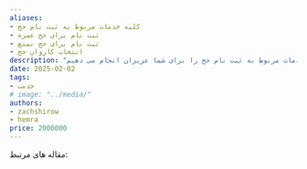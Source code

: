 ```yaml
---
aliases: 
- کلیه خدمات مربوط به ثبت نام حج
- ثبت نام برای حج عمره
- ثبت نام برای حج تمتع
- انتخاب کاروان حج
description: "ما در کافی نت دی کلیه خدمات مربوط به ثبت نام حج را برای شما عزیزان انجام می دهیم."
date: 2025-02-02
tags: 
- خدمت
# image: "../media/"
authors: 
- zachshirow
- hemra
price: 2000000
---
```





مقاله های مرتبط: 


